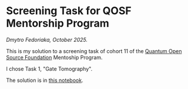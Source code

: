 # Screening Task for QOSF Mentorship Program

*Dmytro Fedoriaka, October 2025.*

This is my solution to a screening task of cohort 11 of the [Quantum Open Source Foundation](https://qosf.org/) Mentoship Program.

I chose Task 1, \"Gate Tomography\".

The solution is in [this notebook](Gate%20Tomography.ipynb).